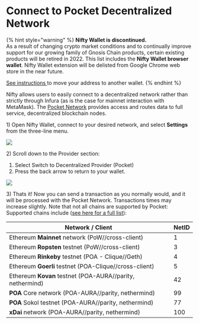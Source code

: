 # Connect to Pocket Decentralized Network

{% hint style="warning" %}
**Nifty Wallet is discontinued.** \
As a result of changing crypto market conditions and to continually improve support for our growing family of Gnosis Chain products, certain existing products will be retired in 2022. This list includes the **Nifty Wallet browser wallet**. Nifty Wallet extension will be delisted from Google Chrome web store in the near future.&#x20;

[See instructions ](./#move-export-an-address)to move your address to another wallet.
{% endhint %}

Nifty allows users to easily connect to a decentralized network rather than strictly through Infura (as is the case for mainnet interaction with MetaMask). The [Pocket Network](https://www.pokt.network) provides access and routes data to full service, decentralized blockchain nodes.

1\) Open Nifty Wallet, connect to your desired network, and select **Settings** from the three-line menu.

![](../../.gitbook/assets/settings\_1.png)

2\) Scroll down to the Provider section:

1. Select Switch to Decentralized Provider (Pocket)
2. Press the back arrow to return to your wallet.

![](../../.gitbook/assets/settings\_2.png)

3\) Thats it! Now you can send a transaction as you normally would, and it will be processed with the Pocket Network. Transactions times may increase slightly. Note that not all chains are supported by Pocket: Supported chains include ([see here for a full list](https://docs.pokt.network/docs/supported-networks)):

| Network / Client                                          | NetID |
| --------------------------------------------------------- | ----- |
| Ethereum **Mainnet** network (PoW//cross-client)          | 1     |
| Ethereum **Ropsten** testnet (PoW//cross-client)          | 3     |
| Ethereum **Rinkeby** testnet (POA - Clique//Geth)         | 4     |
| Ethereum **Goerli** testnet (POA-Clique//cross-client)    | 5     |
| Ethereum **Kovan** testnet (POA-AURA//parity, nethermind) | 42    |
| **POA** Core network (POA-AURA//parity, nethermind)       | 99    |
| **POA** Sokol testnet (POA-AURA//parity, nethermind)      | 77    |
| **xDai** network (POA-AURA//parity, nethermind)           | 100   |
